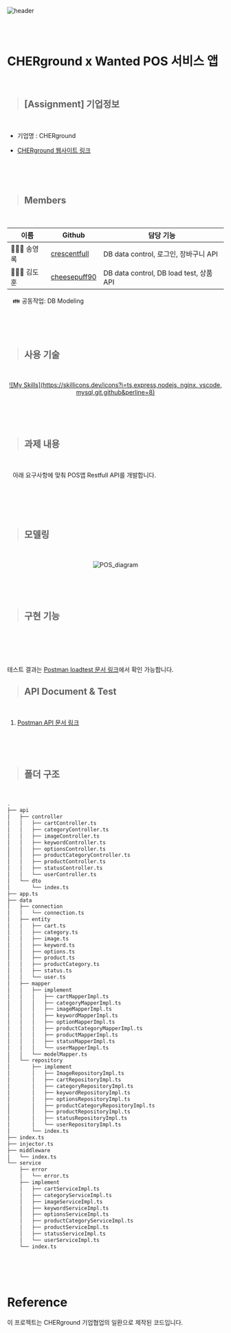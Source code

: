 ![header](https://capsule-render.vercel.app/api?type=Slice&color=auto&height=350&section=header&text=%20%20CHERground&fontSize=90&textBg=true)

<br/>
<br/>


# CHERground x  Wanted POS 서비스 앱 

<br/>

> ## [Assignment] 기업정보

 <br/>

  - 기업명 : CHERground

  - [CHERground 웹사이트 링크](https://www.cherground.com/)

<br/>
<br/>
<br/>

> ## Members

<br/>

|이름   |Github                   |담당 기능|
|-------|-------------------------|--------------------|
|👨🏻‍🎤 송영록 |[crescentfull](https://github.com/crescentfull) | DB data control, 로그인, 장바구니 API  |
|👰🏻‍♂️ 김도훈 |[cheesepuff90](https://github.com/cheesepuff90)     | DB data control, DB load test, 상품 API|

ㅤ👪 공동작업: DB Modeling

<br>
<br>
<br>


> ## 사용 기술
<br>

<div align="center">

 [![My Skills](https://skillicons.dev/icons?i=ts,express,nodejs, nginx, vscode, mysql,git,github&perline=8)](https://skillicons.dev)

</div>

<br>
<br>
<br>

> ## 과제 내용

<br>

ㅤ아래 요구사항에 맞춰 POS앱 Restfull API를 개발합니다.

<br>




<br/>
<br/>
<br/>

> ## 모델링

<br/>

<div align="center">

![POS_diagram](https://user-images.githubusercontent.com/78721108/146539375-5120ff07-245b-47df-8c09-39c026ce666f.png)

</div>

<br/>
<br/>
<br>


> ## 구현 기능

<br>




<br>
<br>
<br>


테스트 결과는 [Postman loadtest 문서 링크](https://cloudy-station-688596.postman.co/workspace/My-Workspace~e8ea5b0c-c034-4103-8b11-b76a8dd22f41/documentation/17713220-bd37e9f6-9a13-44e9-baaa-5c7b42ab267c)에서 확인 가능합니다.


> ## API Document & Test

<br>

1. [Postman API 문서 링크](https://documenter.getpostman.com/view/17713220/2s7ZE4LPuE)
<br/>
<br>
<br>

> ## 폴더 구조

<br>

```bash
.
├── api
│   ├── controller
│   │   ├── cartController.ts
│   │   ├── categoryController.ts
│   │   ├── imageController.ts
│   │   ├── keywordController.ts
│   │   ├── optionsController.ts
│   │   ├── productCategoryController.ts
│   │   ├── productController.ts
│   │   ├── statusController.ts
│   │   └── userController.ts
│   └── dto
│       └── index.ts
├── app.ts
├── data
│   ├── connection
│   │   └── connection.ts
│   ├── entity
│   │   ├── cart.ts
│   │   ├── category.ts
│   │   ├── image.ts
│   │   ├── keyword.ts
│   │   ├── options.ts
│   │   ├── product.ts
│   │   ├── productCategory.ts
│   │   ├── status.ts
│   │   └── user.ts
│   ├── mapper
│   │   ├── implement
│   │   │   ├── cartMapperImpl.ts
│   │   │   ├── categoryMapperImpl.ts
│   │   │   ├── imageMapperImpl.ts
│   │   │   ├── keywordMapperImpl.ts
│   │   │   ├── optionMapperImpl.ts
│   │   │   ├── productCategoryMapperImpl.ts
│   │   │   ├── productMapperImpl.ts
│   │   │   ├── statusMapperImpl.ts
│   │   │   └── userMapperImpl.ts
│   │   └── modelMapper.ts
│   └── repository
│       ├── implement
│       │   ├── ImageRepositoryImpl.ts
│       │   ├── cartRepositoryImpl.ts
│       │   ├── categoryRepositoryImpl.ts
│       │   ├── keywordRepositoryImpl.ts
│       │   ├── optionsRepositoryImpl.ts
│       │   ├── productCategoryRepositoryImpl.ts
│       │   ├── productRepositoryImpl.ts
│       │   ├── statusRepositoryImpl.ts
│       │   └── userRepositoryImpl.ts
│       └── index.ts
├── index.ts
├── injector.ts
├── middleware
│   └── index.ts
└── service
    ├── error
    │   └── error.ts
    ├── implement
    │   ├── cartServiceImpl.ts
    │   ├── categoryServiceImpl.ts
    │   ├── imageServiceImpl.ts
    │   ├── keywordServiceImpl.ts
    │   ├── optionsServiceImpl.ts
    │   ├── productCategoryServiceImpl.ts
    │   ├── productServiceImpl.ts
    │   ├── statusServiceImpl.ts
    │   └── userServiceImpl.ts
    └── index.ts
```

<br/>
<br/>
<br/>

# Reference
이 프로젝트는 CHERground 기업협업의 일환으로 제작된 코드입니다. 
    
